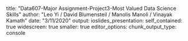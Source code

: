 title: "Data607-Major Assignment-Project3-Most Valued Data Science Skills"
author: "Leo Yi / David Blumensteil / Manolis Manoli / Vinayak Kamath"
date: "3/11/2020"
output:
  ioslides_presentation:
    self_contained: true
    widescreen: true
    smaller: true
editor_options: 
  chunk_output_type: console
